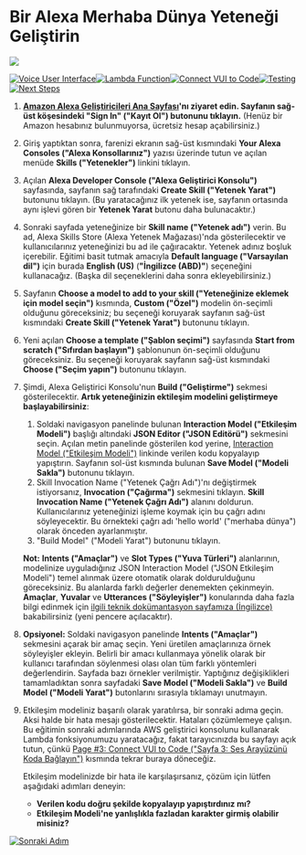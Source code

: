 # Bir Alexa Merhaba Dünya Yeteneği Geliştirin
<img src="https://m.media-amazon.com/images/G/01/mobile-apps/dex/alexa/alexa-skills-kit/tutorials/quiz-game/header._TTH_.png" />

[![Voice User Interface](https://m.media-amazon.com/images/G/01/mobile-apps/dex/alexa/alexa-skills-kit/tutorials/navigation/1-on._TTH_.png)](./1-voice-user-interface.md)[![Lambda Function](https://m.media-amazon.com/images/G/01/mobile-apps/dex/alexa/alexa-skills-kit/tutorials/navigation/2-locked._TTH_.png)](./2-lambda-function.md)[![Connect VUI to Code](https://m.media-amazon.com/images/G/01/mobile-apps/dex/alexa/alexa-skills-kit/tutorials/navigation/3-locked._TTH_.png)](./3-connect-vui-to-code.md)[![Testing](https://m.media-amazon.com/images/G/01/mobile-apps/dex/alexa/alexa-skills-kit/tutorials/navigation/4-locked._TTH_.png)](./4-testing.md)[![Next Steps](https://m.media-amazon.com/images/G/01/mobile-apps/dex/alexa/alexa-skills-kit/tutorials/navigation/5-locked._TTH_.png)](./5-next-steps.md)

1.  **[Amazon Alexa Geliştiricileri Ana Sayfası](http://developer.amazon.com/alexa?&sc_category=Owned&sc_channel=RD&sc_campaign=Evangelism2018&sc_publisher=github&sc_content=Survey&sc_detail=hello-world-nodejs-V2_GUI-1&sc_funnel=Convert&sc_country=WW&sc_medium=Owned_RD_Evangelism2018_github_Survey_hello-world-nodejs-V2_GUI-1_Convert_WW_beginnersdevs&sc_segment=beginnersdevs)'nı ziyaret edin.  Sayfanın sağ-üst köşesindeki "Sign In" ("Kayıt Ol") butonunu tıklayın.**
(Henüz bir Amazon hesabınız bulunmuyorsa, ücretsiz hesap açabilirsiniz.)

2.  Giriş yaptıktan sonra, farenizi ekranın sağ-üst kısmındaki **Your Alexa Consoles ("Alexa Konsollarınız")** yazısı üzerinde tutun ve açılan menüde **Skills ("Yetenekler")** linkini tıklayın.

3.  Açılan **Alexa Developer Console ("Alexa Geliştirici Konsolu")** sayfasında, sayfanın sağ tarafındaki **Create Skill ("Yetenek Yarat")** butonunu tıklayın.  (Bu yaratacağınız ilk yetenek ise, sayfanın ortasında aynı işlevi gören bir **Yetenek Yarat** butonu daha bulunacaktır.)

4.  Sonraki sayfada yeteneğinize bir **Skill name ("Yetenek adı")** verin.  Bu ad, Alexa Skills Store (Alexa Yetenek Mağazası)'nda gösterilecektir ve kullanıcılarınız yeteneğinizi bu ad ile çağıracaktır.  Yetenek adınız boşluk içerebilir.  Eğitimi basit tutmak amacıyla **Default language ("Varsayılan dil")**  için burada **English (US)** (**"İngilizce (ABD)"**) seçeneğini kullanacağız. (Başka dil seçeneklerini daha sonra ekleyebilirsiniz.)

5.  Sayfanın **Choose a model to add to your skill ("Yeteneğinize eklemek için model seçin")** kısmında, **Custom ("Özel")** modelin ön-seçimli olduğunu göreceksiniz; bu seçeneği koruyarak sayfanın sağ-üst kısmındaki **Create Skill ("Yetenek Yarat")** butonunu tıklayın.

6.  Yeni açılan **Choose a template ("Şablon seçimi")** sayfasında **Start from scratch ("Sıfırdan başlayın")** şablonunun ön-seçimli olduğunu göreceksiniz. Bu seçeneği koruyarak sayfanın sağ-üst kısmındaki **Choose ("Seçim yapın")** butonunu tıklayın.

7.  Şimdi, Alexa Geliştirici Konsolu'nun **Build ("Geliştirme")** sekmesi gösterilecektir.  **Artık yeteneğinizin ektileşim modelini geliştirmeye başlayabilirsiniz**:

    1. Soldaki navigasyon panelinde bulunan **Interaction Model ("Etkileşim Modeli")** başlığı altındaki **JSON Editor ("JSON Editörü")** sekmesini seçin.  Açılan metin panelinde gösterilen kod yerine, [Interaction Model ("Etkileşim Modeli")](../models/en-US.json) linkinde verilen kodu kopyalayıp yapıştırın.  Sayfanın sol-üst kısmında bulunan **Save Model ("Modeli Sakla")** butonunu tıklayın.
    2. Skill Invocation Name ("Yetenek Çağrı Adı")'nı değiştirmek istiyorsanız, **Invocation ("Çağırma")** sekmesini tıklayın.  **Skill Invocation Name ("Yetenek Çağrı Adı")** alanını doldurun.  Kullanıcılarınız yeteneğinizi işleme koymak için bu çağrı adını söyleyecektir.  Bu örnekteki çağrı adı 'hello world' ("merhaba dünya") olarak önceden ayarlanmıştır.
    3. "Build Model" ("Modeli Yarat") butonunu tıklayın.

    **Not:** **Intents ("Amaçlar")** ve **Slot Types ("Yuva Türleri")** alanlarının, modelinize uyguladığınız JSON Interaction Model ("JSON Etkileşim Modeli") temel alınmak üzere otomatik olarak doldurulduğunu göreceksiniz.  Bu alanlarda farklı değerler denemekten çekinmeyin.  **Amaçlar**, **Yuvalar** ve **Utterances ("Söyleyişler")** konularında daha fazla bilgi edinmek için [ilgili teknik dokümantasyon sayfamıza (İngilizce)](https://developer.amazon.com/docs/custom-skills/create-intents-utterances-and-slots.html?&sc_category=Owned&sc_channel=RD&sc_campaign=Evangelism2018&sc_publisher=github&sc_content=Survey&sc_detail=hello-world-nodejs-V2_GUI-1&sc_funnel=Convert&sc_country=WW&sc_medium=Owned_RD_Evangelism2018_github_Survey_hello-world-nodejs-V2_GUI-1_Convert_WW_beginnersdevs&sc_segment=beginnersdevs) bakabilirsiniz (yeni pencere açılacaktır).

8. **Opsiyonel:** Soldaki navigasyon panelinde **Intents ("Amaçlar")** sekmesini açarak bir amaç seçin.  Yeni üretilen amaçlarınıza örnek söyleyişler ekleyin.  Belirli bir amacı kullanmaya yönelik olarak bir kullanıcı tarafından söylenmesi olası olan tüm farklı yöntemleri değerlendirin.  Sayfada bazı örnekler verilmiştir. Yaptığınız değişiklikleri tamamladıktan sonra sayfadaki **Save Model ("Modeli Sakla")** ve **Build Model ("Modeli Yarat")** butonlarını sırasıyla tıklamayı unutmayın.

9. Etkileşim modeliniz başarılı olarak yaratılırsa, bir sonraki adıma geçin.  Aksi halde bir hata mesajı gösterilecektir. Hataları çözümlemeye çalışın. Bu eğitimin sonraki adımlarında AWS geliştirici konsolunu kullanarak Lambda fonksiyonumuzu yaratacağız, fakat tarayıcınızda bu sayfayı açık tutun, çünkü [Page #3: Connect VUI to Code ("Sayfa 3: Ses Arayüzünü Koda Bağlayın")](./3-connect-vui-to-code.md) kısmında tekrar buraya döneceğiz.


     Etkileşim modelinizde bir hata ile karşılaşırsanız, çözüm için lütfen aşağıdaki adımları deneyin:

     *  **Verilen kodu doğru şekilde kopyalayıp yapıştırdınız mı?**
     *  **Etkileşim Modeli'ne yanlışlıkla fazladan karakter girmiş olabilir misiniz?**

[![Sonraki Adım](https://user-images.githubusercontent.com/6242253/49443232-f5974f00-f7dc-11e8-95cd-9561ab658856.png)](./2-lambda-function.md)
